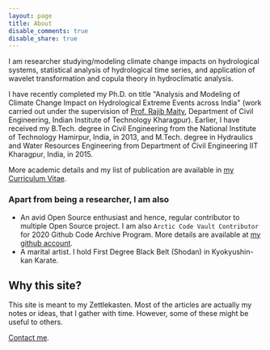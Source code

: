```yaml
---
layout: page
title: About
disable_comments: true
disable_share: true
---
```


I am researcher studying/modeling climate change impacts on hydrological systems, statistical analysis of hydrological time series, and application of wavelet transformation and copula theory in hydroclimatic analysis.

I have recently completed my Ph.D. on title "Analysis and Modeling of Climate Change Impact on Hydrological Extreme Events across India" (work carried out under the supervision of [Prof. Rajib Maity](http://www.facweb.iitkgp.ac.in/~rajibmaity/), Department of Civil Engineering, Indian Institute of Technology Kharagpur). Earlier, I have received my B.Tech. degree in Civil Engineering from the National Institute of Technology Hamirpur, India, in 2013, and M.Tech. degree in Hydraulics and Water Resources Engineering from Department of Civil Engineering IIT Kharagpur, India, in 2015.

More academic details and my list of publication are available in [my Curriculum Vitae]({static}/about/cv.pdf).

### Apart from being a researcher, I am also

* An avid Open Source enthusiast and hence, regular contributor to multiple Open Source project. I am also `Arctic Code Vault Contributor` for 2020 Github Code Archive Program. More details are available at [my github account](https://github.com/mayanksuman).
* A marital artist. I hold First Degree Black Belt (Shodan) in Kyokyushin-kan Karate.

## Why this site?

This site is meant to my Zettlekasten. Most of the articles are actually my notes or ideas, that I gather with time. However, some of these might be useful to others.

[Contact me]({filename}/pages/contact.md).
